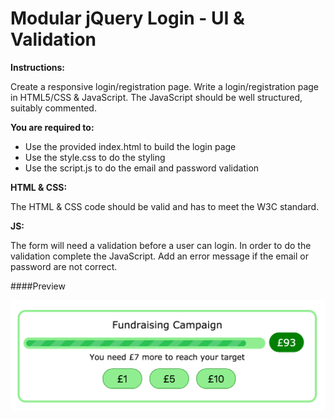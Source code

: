Modular jQuery Login - UI & Validation
======================================

**Instructions:**

Create a responsive login/registration page.
Write a login/registration page in HTML5/CSS & JavaScript.
The JavaScript should be well structured, suitably commented.

**You are required to:**

- Use the provided index.html to build the login page
- Use the style.css to do the styling
- Use the script.js to do the email and password validation

**HTML & CSS:**

The HTML & CSS code should be valid and has to meet the W3C standard.

**JS:**

The form will need a validation before a user can login.
In order to do the validation complete the JavaScript.
Add an error message if the email or password are not correct.

####Preview

![ui-animation-test screenshot2](https://github.com/maciejk77/ui-animation-test/blob/master/img/screenshot2.png?raw=true)